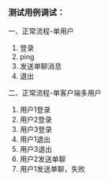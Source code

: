 ### 测试用例调试： ###
一、正常流程-单用户
  1. 登录
  2. ping
  3. 发送单聊消息
  4. 退出

二、正常流程-单客户端多用户
  1. 用户1登录
  2. 用户2登录
  3. 用户3登录
  4. 用户1退出
  5. 用户3退出
  6. 用户2发送单聊
  7. 用户1发送单聊，失败
  